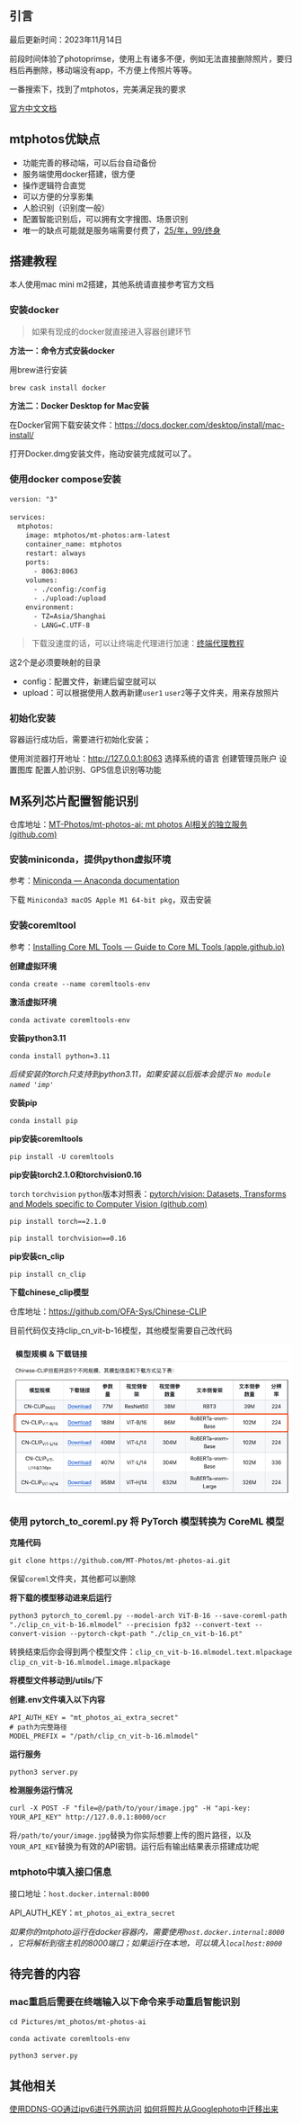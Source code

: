 ## 引言

最后更新时间：2023年11月14日

前段时间体验了photoprimse，使用上有诸多不便，例如无法直接删除照片，要归档后再删除，移动端没有app，不方便上传照片等等。

一番搜索下，找到了mtphotos，完美满足我的要求

[官方中文文档](https://mtmt.tech/docs/start/introduction)

## mtphotos优缺点

- 功能完善的移动端，可以后台自动备份
- 服务端使用docker搭建，很方便
- 操作逻辑符合直觉
- 可以方便的分享影集
- 人脸识别（识别度一般）
- 配置智能识别后，可以拥有文字搜图、场景识别
- 唯一的缺点可能就是服务端需要付费了，[25/年，99/终身](https://auth.mtmt.tech/buy)

## 搭建教程

本人使用mac mini m2搭建，其他系统请直接参考官方文档

### 安装docker

> 如果有现成的docker就直接进入容器创建环节

**方法一：命令方式安装docker**

用brew进行安装

```text
brew cask install docker
```

**方法二：Docker Desktop for Mac安装**

在Docker官网下载安装文件：https://docs.docker.com/desktop/install/mac-install/

打开Docker.dmg安装文件，拖动安装完成就可以了。

### 使用docker compose安装

```
version: "3"

services:
  mtphotos:
    image: mtphotos/mt-photos:arm-latest
    container_name: mtphotos
    restart: always
    ports:
      - 8063:8063
    volumes:
      - ./config:/config
      - ./upload:/upload
    environment:
      - TZ=Asia/Shanghai
      - LANG=C.UTF-8
```

> 下载没速度的话，可以让终端走代理进行加速：[终端代理教程](https://weilining.github.io/294.html)

这2个是必须要映射的目录

- config：配置文件，新建后留空就可以
- upload：可以根据使用人数再新建`user1` `user2`等子文件夹，用来存放照片

### 初始化安装

容器运行成功后，需要进行初始化安装；

使用浏览器打开地址：http://127.0.0.1:8063
选择系统的语言
创建管理员账户
设置图库
配置人脸识别、GPS信息识别等功能

## M系列芯片配置智能识别

仓库地址：[MT-Photos/mt-photos-ai: mt photos AI相关的独立服务 (github.com)](https://github.com/MT-Photos/mt-photos-ai)

### 安装miniconda，提供python虚拟环境

参考：[Miniconda — Anaconda documentation](https://docs.anaconda.com/free/miniconda/)

下载 `Miniconda3 macOS Apple M1 64-bit pkg`，双击安装

### 安装coremltool

参考：[Installing Core ML Tools — Guide to Core ML Tools (apple.github.io)](https://apple.github.io/coremltools/docs-guides/source/installing-coremltools.html)

**创建虚拟环境**

```
conda create --name coremltools-env
```

**激活虚拟环境**

```
conda activate coremltools-env
```

**安装python3.11**

```
conda install python=3.11
```

*后续安装的torch只支持到python3.11，如果安装以后版本会提示 `No module named 'imp'`*

**安装pip**

```
conda install pip
```

**pip安装coremltools**

```
pip install -U coremltools
```

**pip安装torch2.1.0和torchvision0.16**

`torch` `torchvision` `python`版本对照表：[pytorch/vision: Datasets, Transforms and Models specific to Computer Vision (github.com)](https://github.com/pytorch/vision#installation)

```
pip install torch==2.1.0
```

```
pip install torchvision==0.16
```

**pip安装cn_clip**

```
pip install cn_clip
```

**下载chinese_clip模型**

仓库地址：https://github.com/OFA-Sys/Chinese-CLIP

目前代码仅支持clip_cn_vit-b-16模型，其他模型需要自己改代码

![image](./mtphoto1.png)

### 使用 pytorch\_to\_coreml.py 将 PyTorch 模型转换为 CoreML 模型

**克隆代码**

```
git clone https://github.com/MT-Photos/mt-photos-ai.git
```

保留`coreml`文件夹，其他都可以删除

**将下载的模型移动进来后运行**

```
python3 pytorch_to_coreml.py --model-arch ViT-B-16 --save-coreml-path "./clip_cn_vit-b-16.mlmodel" --precision fp32 --convert-text --convert-vision --pytorch-ckpt-path "./clip_cn_vit-b-16.pt"
```

转换结束后你会得到两个模型文件：`clip_cn_vit-b-16.mlmodel.text.mlpackage` `clip_cn_vit-b-16.mlmodel.image.mlpackage`

**将模型文件移动到/utils/下**

**创建.env文件填入以下内容**

```
API_AUTH_KEY = "mt_photos_ai_extra_secret"
# path为完整路径
MODEL_PREFIX = "/path/clip_cn_vit-b-16.mlmodel"
```

**运行服务**

```
python3 server.py
```

**检测服务运行情况**

```
curl -X POST -F "file=@/path/to/your/image.jpg" -H "api-key: YOUR_API_KEY" http://127.0.0.1:8000/ocr
```

将`/path/to/your/image.jpg`替换为你实际想要上传的图片路径，以及`YOUR_API_KEY`替换为有效的API密钥。运行后有输出结果表示搭建成功呢

### mtphoto中填入接口信息

接口地址：`host.docker.internal:8000`

API_AUTH_KEY：`mt_photos_ai_extra_secret`

*如果你的mtphoto运行在docker容器内，需要使用`host.docker.internal:8000` ，它将解析到宿主机的8000端口；如果运行在本地，可以填入`localhost:8000`*

## 待完善的内容

### mac重启后需要在终端输入以下命令来手动重启智能识别

```
cd Pictures/mt_photos/mt-photos-ai
```

```
conda activate coremltools-env
```

```
python3 server.py
```



## 其他相关

[使用DDNS-GO通过ipv6进行外网访问](/?p=166)
[如何将照片从Googlephoto中迁移出来](https://kb.synology.cn/zh-cn/DSM/tutorial/How_do_I_migrate_photos_from_Google_Photos)